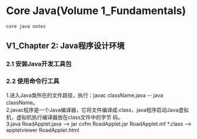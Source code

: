 # Core Java(Volume 1_Fundamentals)
    core java notes
## V1_Chapter 2: Java程序设计环境
### 2.1 安装Java开发工具包
### 2.2 使用命令行工具
1.进入Java类所在的文件路径，执行：javac className.java  -- java className。   
2.javac程序是一个Java编译器，它将文件编译成.class，java程序启动Java虚拟机，虚拟机执行编译器放在class文件中的字节
码。   
3.java RoadApplet.java --> jar cvfm RoadApplet.jar RoadApplet.mf *.class --> appletviewer RoadApplet.html
